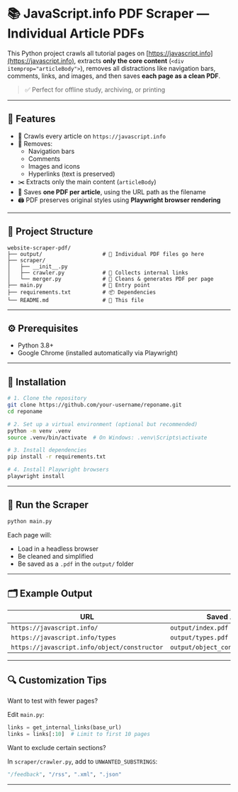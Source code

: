 # 📚 JavaScript.info PDF Scraper — Individual Article PDFs

This Python project crawls all tutorial pages on [https://javascript.info](https://javascript.info), extracts **only the core content** (`<div itemprop="articleBody">`), removes all distractions like navigation bars, comments, links, and images, and then saves **each page as a clean PDF**.

> ✅ Perfect for offline study, archiving, or printing

---

## 🚀 Features

- 🔎 Crawls every article on `https://javascript.info`
- 🧽 Removes:
  - Navigation bars
  - Comments
  - Images and icons
  - Hyperlinks (text is preserved)
- ✂️ Extracts only the main content (`articleBody`)
- 📄 Saves **one PDF per article**, using the URL path as the filename
- 🖨️ PDF preserves original styles using **Playwright browser rendering**

---

## 🧰 Project Structure

```
website-scraper-pdf/
├── output/                   # 📄 Individual PDF files go here
├── scraper/
│   ├── __init__.py
│   ├── crawler.py            # 🔗 Collects internal links
│   └── merger.py             # 🧽 Cleans & generates PDF per page
├── main.py                   # 🚀 Entry point
├── requirements.txt          # 📦 Dependencies
└── README.md                 # 📘 This file
```

---

## ⚙️ Prerequisites

- Python 3.8+
- Google Chrome (installed automatically via Playwright)

---

## 🔧 Installation

```bash
# 1. Clone the repository
git clone https://github.com/your-username/reponame.git
cd reponame

# 2. Set up a virtual environment (optional but recommended)
python -m venv .venv
source .venv/bin/activate  # On Windows: .venv\Scripts\activate

# 3. Install dependencies
pip install -r requirements.txt

# 4. Install Playwright browsers
playwright install
```

---

## 🧪 Run the Scraper

```bash
python main.py
```

Each page will:
- Load in a headless browser
- Be cleaned and simplified
- Be saved as a `.pdf` in the `output/` folder

---

## 🗂️ Example Output

| URL | Saved As |
|-----|----------|
| `https://javascript.info/` | `output/index.pdf` |
| `https://javascript.info/types` | `output/types.pdf` |
| `https://javascript.info/object/constructor` | `output/object_constructor.pdf` |

---

## 🔍 Customization Tips

Want to test with fewer pages?

Edit `main.py`:
```python
links = get_internal_links(base_url)
links = links[:10]  # Limit to first 10 pages
```

Want to exclude certain sections?

In `scraper/crawler.py`, add to `UNWANTED_SUBSTRINGS`:
```python
"/feedback", "/rss", ".xml", ".json"
```

---